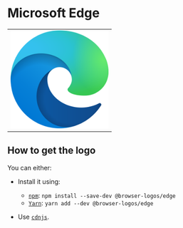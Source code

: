 Microsoft Edge
==============

<table>
    <tr height=230>
        <td>
            <a href="https://github.com/alrra/browser-logos/tree/a36bf55999581ef93c27ef7d701a428b03f3acbe/src/edge">
                <img width=220 src="https://raw.githubusercontent.com/alrra/browser-logos/a36bf55999581ef93c27ef7d701a428b03f3acbe/src/edge/edge.svg?sanitize=true" alt="Microsoft Edge browser logo">
            </a>
        </td>
    </tr>
</table>

How to get the logo
-------------------

You can either:

* Install it using:

  * [`npm`][npm]: `npm install --save-dev @browser-logos/edge`
  * [`Yarn`][yarn]: `yarn add --dev @browser-logos/edge`

* Use [`cdnjs`][cdnjs].

<!-- Link labels: -->

[cdnjs]: https://cdnjs.com/libraries/browser-logos
[npm]: https://www.npmjs.com/
[yarn]: https://yarnpkg.com/
